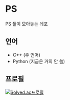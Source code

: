 # PS

PS 풀이 모아놓는 레포

## 언어

- C++ (주 언어)
- Python (지금은 거의 안 씀)

## 프로필

[![Solved.ac프로필](http://mazassumnida.wtf/api/v2/generate_badge?boj=seonjin6804)](https://solved.ac/seonjin6804)
